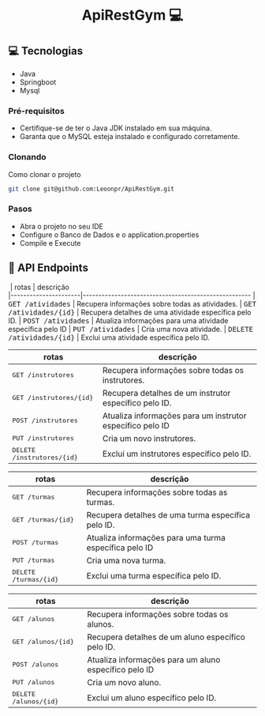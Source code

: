 <h1 align="center" style="font-weight: bold;">ApiRestGym 💻</h1>

<h2 id="technologies">💻 Tecnologias</h2>

- Java
- Springboot
- Mysql

<h3>Pré-requisitos</h3>

- Certifique-se de ter o Java JDK instalado em sua máquina.
- Garanta que o MySQL esteja instalado e configurado corretamente.

<h3>Clonando</h3>

Como clonar o projeto

```bash
git clone git@github.com:Leoonpr/ApiRestGym.git
```

<h3>Pasos</h3>

- Abra o projeto no seu IDE
- Configure o Banco de Dados e o application.properties
- Compile e Execute


<h2 id="routes">📍 API Endpoints</h2>

​
| rotas               | descrição                                          
|----------------------|-----------------------------------------------------
| <kbd>GET /atividades</kbd>     | Recupera informações sobre todas as atividades.
| <kbd>GET /atividades/{id}</kbd>     | Recupera detalhes de uma atividade específica pelo ID.
| <kbd>POST /atividades</kbd>     | Atualiza informações para uma atividade específica pelo ID
| <kbd>PUT /atividades</kbd>     | Cria uma nova atividade.
| <kbd>DELETE /atividades/{id}</kbd>     | Exclui uma atividade específica pelo ID.


| rotas               | descrição                                          
|----------------------|-----------------------------------------------------
| <kbd>GET /instrutores</kbd>     | Recupera informações sobre todas os instrutores.
| <kbd>GET /instrutores/{id}</kbd>     | Recupera detalhes de um instrutor específico pelo ID.
| <kbd>POST /instrutores</kbd>     | Atualiza informações para um instrutor específico pelo ID
| <kbd>PUT /instrutores</kbd>     | Cria um novo instrutores.
| <kbd>DELETE /instrutores/{id}</kbd>     | Exclui um instrutores específico pelo ID.


| rotas               | descrição                                          
|----------------------|-----------------------------------------------------
| <kbd>GET /turmas</kbd>     | Recupera informações sobre todas as turmas.
| <kbd>GET /turmas/{id}</kbd>     | Recupera detalhes de uma turma específica pelo ID.
| <kbd>POST /turmas</kbd>     | Atualiza informações para uma turma específica pelo ID
| <kbd>PUT /turmas</kbd>     | Cria uma nova turma.
| <kbd>DELETE /turmas/{id}</kbd>     | Exclui uma turma específica pelo ID.

| rotas               | descrição                                          
|----------------------|-----------------------------------------------------
| <kbd>GET /alunos</kbd>     | Recupera informações sobre todas os alunos.
| <kbd>GET /alunos/{id}</kbd>     | Recupera detalhes de um aluno específico pelo ID.
| <kbd>POST /alunos</kbd>     | Atualiza informações para um aluno específico pelo ID
| <kbd>PUT /alunos</kbd>     | Cria um novo aluno.
| <kbd>DELETE /alunos/{id}</kbd>     | Exclui um aluno específico pelo ID.
